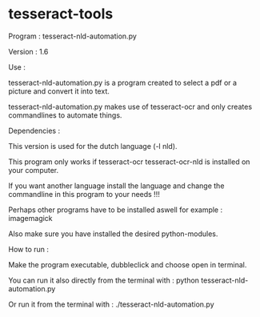 # tesseract-tools

Program : tesseract-nld-automation.py

Version : 1.6

Use : 

tesseract-nld-automation.py is a program created to select a pdf or a picture and convert it into text.

tesseract-nld-automation.py makes use of tesseract-ocr and only creates commandlines to automate things.

Dependencies : 

This version is used for the dutch language (-l nld).

This program only works if tesseract-ocr tesseract-ocr-nld is installed on your computer.

If you want another language install the language and change the commandline in this program to your needs !!!

Perhaps other programs have to be installed aswell for example : imagemagick

Also make sure you have installed the desired python-modules.

How to run :

Make the program executable, dubbleclick and choose open in terminal.

You can run it also directly from the terminal with : python tesseract-nld-automation.py

Or run it from the terminal with : ./tesseract-nld-automation.py

